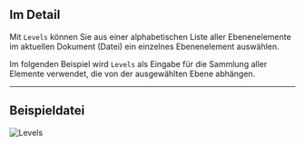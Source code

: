 ## Im Detail
Mit `Levels` können Sie aus einer alphabetischen Liste aller Ebenenelemente im aktuellen Dokument (Datei) ein einzelnes Ebenenelement auswählen.

Im folgenden Beispiel wird `Levels` als Eingabe für die Sammlung aller Elemente verwendet, die von der ausgewählten Ebene abhängen.
___
## Beispieldatei

![Levels](./DSRevitNodesUI.Levels_img.jpg)
